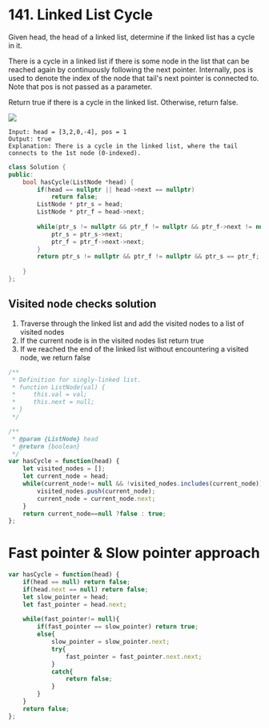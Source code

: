 # 141. Linked List Cycle

Given head, the head of a linked list, determine if the linked list has a cycle in it.

There is a cycle in a linked list if there is some node in the list that can be reached again by continuously following the next pointer. Internally, pos is used to denote the index of the node that tail's next pointer is connected to. Note that pos is not passed as a parameter.

Return true if there is a cycle in the linked list. Otherwise, return false.

![](https://assets.leetcode.com/uploads/2018/12/07/circularlinkedlist.png)
```
Input: head = [3,2,0,-4], pos = 1
Output: true
Explanation: There is a cycle in the linked list, where the tail connects to the 1st node (0-indexed).
```


```cpp
class Solution {
public:
    bool hasCycle(ListNode *head) {
        if(head == nullptr || head->next == nullptr)
            return false;
        ListNode * ptr_s = head;
        ListNode * ptr_f = head->next;
        
        while(ptr_s != nullptr && ptr_f != nullptr && ptr_f->next != nullptr && ptr_s != ptr_f){
            ptr_s = ptr_s->next;
            ptr_f = ptr_f->next->next;
        }
        return ptr_s != nullptr && ptr_f != nullptr && ptr_s == ptr_f;
        
    }
};

```
## Visited node checks solution
1) Traverse through the linked list and add the visited nodes to a list of visited nodes
2) If the current node is in the visited nodes list return true
3) If we reached the end of the linked list without encountering a visited node, we return false

```javascript
/**
 * Definition for singly-linked list.
 * function ListNode(val) {
 *     this.val = val;
 *     this.next = null;
 * }
 */

/**
 * @param {ListNode} head
 * @return {boolean}
 */
var hasCycle = function(head) {
    let visited_nodes = [];
    let current_node = head;
    while(current_node!= null && !visited_nodes.includes(current_node)){
        visited_nodes.push(current_node);
        current_node = current_node.next;
    }
    return current_node==null ?false : true;
};
```

# Fast pointer & Slow pointer approach

```javascript
var hasCycle = function(head) {
    if(head == null) return false;
    if(head.next == null) return false;
    let slow_pointer = head;
    let fast_pointer = head.next;
    
    while(fast_pointer!= null){
        if(fast_pointer == slow_pointer) return true;
        else{
            slow_pointer = slow_pointer.next;
            try{
                fast_pointer = fast_pointer.next.next;
            }
            catch{
                return false;
            }
        }
    }
    return false;
};

```
